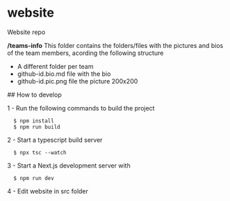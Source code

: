 # website
Website repo

**/teams-info**
This folder contains the folders/files with the pictures and bios of the team members, acording the following structure
  * A different folder per team 
  * github-id.bio.md file with the bio
  * github-id.pic.png file the picture 200x200

## How to develop

1 - Run the following commands to build the project
```
  $ npm install
  $ npm run build
```

2 - Start a typescript build server
```
  $ npx tsc --watch
```

3 - Start a Next.js development server with
```
  $ npm run dev
```

4 - Edit website in src folder
